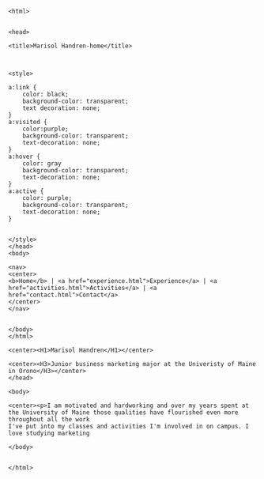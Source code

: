 <!DOCTYPE html>

	<html>


	<head> 

	<title>Marisol Handren-home</title> 



	<style>

	a:link {
		color: black; 
		background-color: transparent; 
		text decoration: none; 
	} 
	a:visited { 
		color:purple; 
		background-color: transparent; 
		text-decoration: none; 
	} 
	a:hover {
		color: gray 
		background-color: transparent; 
		text-decoration: none; 
	} 
	a:active { 
		color: purple; 
		background-color: transparent; 
		text-decoration: none; 
	} 
	
	
	</style> 
	</head>
	<body>
	
	<nav> 
	<center> 
	<b>Home</b> | <a href="experience.html">Experience</a> | <a href="activities.html">Activities</a> | <a href="contact.html">Contact</a> 
	</center> 
	</nav> 
	
	
	</body>
	</html> 
	
	<center><H1>Marisol Handren</H1></center> 
	
	<center><H3>Junior business marketing major at the Univeristy of Maine in Orono</H3></center>
	</head>
	
	<body>
	
	<center><p>I am motivated and hardworking and over my years spent at the University of Maine those qualities have flourished even more throughout all the work
	I've put into my classes and activities I'm involved in on campus. I love studying marketing   
	
	</body> 
	
	
	</html>
